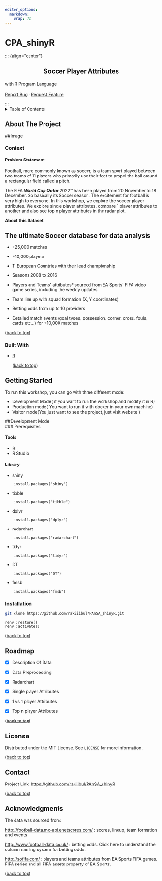 ```yaml
---
editor_options: 
  markdown: 
    wrap: 72
---
```


# CPA_shinyR

::: {align="center"}
<a href="https://github.com/rakiiibul/PAnSA_shinyR"></a>

<h2 align="center">

Soccer Player Attributes

</h2>

<p align="center">

with R Program Language <br />\
<a href="https://github.com/rakiiibul/PAnSA_shinyR/issues">Report
Bug</a> ·
<a href="https://github.com/rakiiibul/PAnSA_shinyR/issues">Request
Feature</a>

</p>
:::

<!-- TABLE OF CONTENTS -->

<details>

<summary>Table of Contents</summary>

<ol>

<li>

<a href="#about-the-project">About The Project</a>

<ul>

<li><a href="#built-with">Built With R </a></li>

</ul>

</li>

<li>

<a href="#getting-started">Getting Started</a>

<ul>

</li>

<li><a href="#roadmap">Roadmap</a></li>

<li><a href="#contributing">Contributing</a></li>

<li><a href="#license">License</a></li>

<li><a href="#contact">Contact</a></li>

<li><a href="#acknowledgments">Acknowledgments</a></li>

</ol>

</details>

<!-- ABOUT THE PROJECT -->

## About The Project

##Image

### Context

#### Problem Statement

Football, more commonly known as soccer, is a team sport played between
two teams of 11 players who primarily use their feet to propel the ball
around a rectangular field called a pitch.

The FIFA ***World Cup Qatar*** 2022™ has been played from 20 November to
18 December. So basically its Soccer season. The excitement for football
is very high to everyone. In this workshop, we explore the soccer player
attributes. We explore single player attributes, compare 1 player
attributes to another and also see top n player attributes in the radar
plot.

**About this Dataset**

## **The ultimate Soccer database for data analysis**

-   +25,000 matches

-   +10,000 players

-   11 European Countries with their lead championship

-   Seasons 2008 to 2016

-   Players and Teams' attributes\* sourced from EA Sports' FIFA video
    game series, including the weekly updates

-   Team line up with squad formation (X, Y coordinates)

-   Betting odds from up to 10 providers

-   Detailed match events (goal types, possession, corner, cross, fouls,
    cards etc...) for +10,000 matches

<p align="right">

(<a href="#top">back to top</a>)

</p>

### Built With

-   [R](https://www.r-project.org/)

    <p align="right">

    (<a href="#top">back to top</a>)

    </p>

<!-- GETTING STARTED -->

## Getting Started

To run this workshop, you can go with three different mode:

-   Development Mode( if you want to run the workshop and modify it in
    R)  
-   Production mode( You want to run it with docker in your own machine)
-   Visitor mode(You just want to see the project, just visit website )

##Development Mode\
\### Prerequisites

#### Tools

-   R
-   R Studio

#### Library

-   shiny

<!-- -->

        install.packages('shiny')

-   tibble

<!-- -->

        install.packages("tibble")

-   dplyr

<!-- -->

        install.packages("dplyr")

-   radarchart

<!-- -->

        install.packages("radarchart")

-   tidyr

<!-- -->

        install.packages("tidyr")

-   DT

<!-- -->

        install.packages("DT")

-   fmsb

<!-- -->

        install.packages("fmsb")

### Installation

``` sh
git clone https://github.com/rakiiibul/PAnSA_shinyR.git
```

    renv::restore()
    renv::activate() 

<p align="right">

(<a href="#top">back to top</a>)

</p>

<!-- ROADMAP -->

## Roadmap

-   [x] Description Of Data
-   [x] Data Preprocessing
-   [x] Radarchart
-   [x] Single player Attributes
-   [x] 1 vs 1 player Attributes
-   [x] Top n player Attributes


<p align="right">

(<a href="#top">back to top</a>)

</p>

<!-- LICENSE -->

## License

Distributed under the MIT License. See `LICENSE` for more information.

<p align="right">

(<a href="#top">back to top</a>)

</p>

<!-- CONTACT -->

## Contact

Project Link: <https://github.com/rakiiibul/PAnSA_shinyR>

<p align="right">

(<a href="#top">back to top</a>)

</p>

<!-- ACKNOWLEDGMENTS -->

## Acknowledgments

The data was sourced from:

<http://football-data.mx-api.enetscores.com/> : scores, lineup, team
formation and events

<http://www.football-data.co.uk/> : betting odds. Click here to
understand the column naming system for betting odds:

<http://sofifa.com/> : players and teams attributes from EA Sports FIFA
games. FIFA series and all FIFA assets property of EA Sports.

<p align="right">

(<a href="#top">back to top</a>)

</p>

<!-- MARKDOWN LINKS & IMAGES -->

<!-- https://www.markdownguide.org/basic-syntax/#reference-style-links -->
